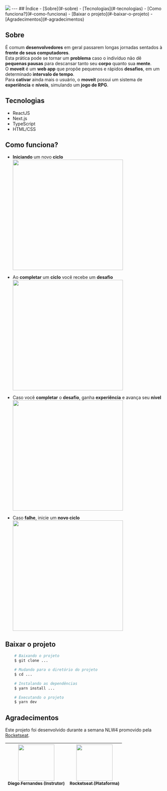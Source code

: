 <img src="https://ik.imagekit.io/lrjseyuxi3m/readme/Moveit-cover-min_46zgNRLBd6.png">
---
## Índice
- [Sobre](#-sobre)
- [Tecnologias](#-tecnologias)
- [Como funciona?](#-como-funciona)
- [Baixar o projeto](#-baixar-o-projeto)
- [Agradecimentos](#-agradecimentos)

## Sobre
É comum **desenvolvedores** em geral passarem longas jornadas sentados à **frente de seus computadores**. <br/>
Esta prática pode se tornar um **problema** caso o indivíduo não dê **pequenas pausas** para descansar tanto seu **corpo** quanto sua **mente**. <br/>
O **moveit** é um **web app** que propõe pequenos e rápidos **desafios**, em um determinado **intervalo de tempo**.<br/>
Para **cativar** ainda mais o usuário, o **moveit** possui um sistema de **experiência** e **níveis**, simulando um **jogo de RPG**.

## Tecnologias
- ReactJS
- Next.js
- TypeScript
- HTML/CSS

## Como funciona?
- **Iniciando** um novo **ciclo**
    <br/>
    <img src="https://ik.imagekit.io/lrjseyuxi3m/readme/Iniciar-ciclo_ksBhlyqYMW.gif" height="350px">

- Ao **completar** um **ciclo** você recebe um **desafio**
    <br/>
    <img src="https://ik.imagekit.io/lrjseyuxi3m/readme/Novo-desafio_CJq4kb5HKr.gif" height="350px">

- Caso você **completar** o **desafio**, ganha **experiência** e avança seu **nível**
    <br/>
    <img src="https://ik.imagekit.io/lrjseyuxi3m/readme/Desafio-completo_Al7kuOvBjg.gif" height="350px">

- Caso **falhe**, inicie um **novo ciclo**
    <br/>
    <img src="https://ik.imagekit.io/lrjseyuxi3m/readme/Desafio-falho_1yvbjTokbD.gif" height="350px">

## Baixar o projeto
```bash
    # Baixando o projeto
    $ git clone ...
```
```bash
    # Mudando para o diretório do projeto
    $ cd ...
```
```bash
    # Instalando as dependências
    $ yarn install ...
```
```bash
    # Executando o projeto
    $ yarn dev
```

## Agradecimentos
Este projeto foi desenvolvido durante a semana NLW4 promovido pela [Rocketseat](https://rocketseat.com.br/).

[<img src="https://avatars.githubusercontent.com/u/2254731?s=460&u=4fcc8ca9672eeb41ea800271831b7c687bc17054&v=4" width=115 > <br> <sub> Diego Fernandes (Instrutor) </sub>](https://github.com/diego3g) | [<img src="https://avatars.githubusercontent.com/u/28929274?s=200&v=4" width=115 > <br> <sub> Rocketseat (Plataforma) </sub>](https://github.com/Rocketseat) |
| :---: | :---: |